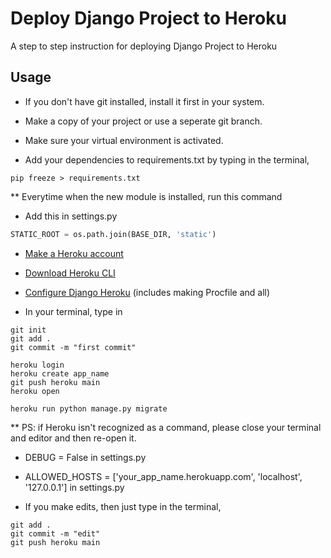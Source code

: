 # Deploy Django Project to Heroku
A step to step instruction for deploying Django Project to Heroku


## Usage

* If you don't have git installed, install it first in your system.

* Make a copy of your project or use a seperate git branch.

* Make sure your virtual environment is activated.

* Add your dependencies to requirements.txt by typing in the terminal, 
```shell
pip freeze > requirements.txt
```
** Everytime when the new module is installed, run this command

* Add this in settings.py
```python
STATIC_ROOT = os.path.join(BASE_DIR, 'static')
```

* [Make a Heroku account](https://signup.heroku.com/)

* [Download Heroku CLI](https://devcenter.heroku.com/articles/heroku-cli)

* [Configure Django Heroku](https://devcenter.heroku.com/articles/django-app-configuration) (includes making Procfile and all)

* In your terminal, type in
 ```shell
git init
git add .
git commit -m "first commit"

heroku login
heroku create app_name
git push heroku main
heroku open

heroku run python manage.py migrate
```
** PS: if Heroku isn't recognized as a command, please close your terminal and editor and then re-open it.

* DEBUG = False in settings.py

* ALLOWED_HOSTS = ['your_app_name.herokuapp.com', 'localhost', '127.0.0.1'] in settings.py

* If you make edits, then just type in the terminal,
```shell
git add .
git commit -m "edit"
git push heroku main
```

